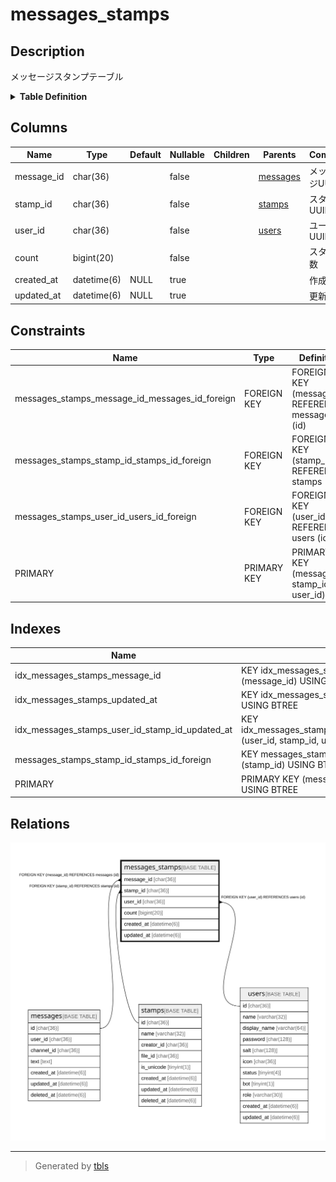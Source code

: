 # messages_stamps

## Description

メッセージスタンプテーブル

<details>
<summary><strong>Table Definition</strong></summary>

```sql
CREATE TABLE `messages_stamps` (
  `message_id` char(36) NOT NULL,
  `stamp_id` char(36) NOT NULL,
  `user_id` char(36) NOT NULL,
  `count` bigint(20) NOT NULL,
  `created_at` datetime(6) DEFAULT NULL,
  `updated_at` datetime(6) DEFAULT NULL,
  PRIMARY KEY (`message_id`,`stamp_id`,`user_id`),
  KEY `idx_messages_stamps_message_id` (`message_id`),
  KEY `idx_messages_stamps_user_id_stamp_id_updated_at` (`user_id`,`stamp_id`,`updated_at`),
  KEY `idx_messages_stamps_updated_at` (`updated_at`),
  KEY `messages_stamps_stamp_id_stamps_id_foreign` (`stamp_id`),
  CONSTRAINT `messages_stamps_message_id_messages_id_foreign` FOREIGN KEY (`message_id`) REFERENCES `messages` (`id`) ON DELETE CASCADE ON UPDATE CASCADE,
  CONSTRAINT `messages_stamps_stamp_id_stamps_id_foreign` FOREIGN KEY (`stamp_id`) REFERENCES `stamps` (`id`) ON DELETE CASCADE ON UPDATE CASCADE,
  CONSTRAINT `messages_stamps_user_id_users_id_foreign` FOREIGN KEY (`user_id`) REFERENCES `users` (`id`) ON DELETE CASCADE ON UPDATE CASCADE
) ENGINE=InnoDB DEFAULT CHARSET=utf8mb4
```

</details>

## Columns

| Name | Type | Default | Nullable | Children | Parents | Comment |
| ---- | ---- | ------- | -------- | -------- | ------- | ------- |
| message_id | char(36) |  | false |  | [messages](messages.md) | メッセージUUID |
| stamp_id | char(36) |  | false |  | [stamps](stamps.md) | スタンプUUID |
| user_id | char(36) |  | false |  | [users](users.md) | ユーザーUUID |
| count | bigint(20) |  | false |  |  | スタンプ数 |
| created_at | datetime(6) | NULL | true |  |  | 作成日時 |
| updated_at | datetime(6) | NULL | true |  |  | 更新日時 |

## Constraints

| Name | Type | Definition |
| ---- | ---- | ---------- |
| messages_stamps_message_id_messages_id_foreign | FOREIGN KEY | FOREIGN KEY (message_id) REFERENCES messages (id) |
| messages_stamps_stamp_id_stamps_id_foreign | FOREIGN KEY | FOREIGN KEY (stamp_id) REFERENCES stamps (id) |
| messages_stamps_user_id_users_id_foreign | FOREIGN KEY | FOREIGN KEY (user_id) REFERENCES users (id) |
| PRIMARY | PRIMARY KEY | PRIMARY KEY (message_id, stamp_id, user_id) |

## Indexes

| Name | Definition |
| ---- | ---------- |
| idx_messages_stamps_message_id | KEY idx_messages_stamps_message_id (message_id) USING BTREE |
| idx_messages_stamps_updated_at | KEY idx_messages_stamps_updated_at (updated_at) USING BTREE |
| idx_messages_stamps_user_id_stamp_id_updated_at | KEY idx_messages_stamps_user_id_stamp_id_updated_at (user_id, stamp_id, updated_at) USING BTREE |
| messages_stamps_stamp_id_stamps_id_foreign | KEY messages_stamps_stamp_id_stamps_id_foreign (stamp_id) USING BTREE |
| PRIMARY | PRIMARY KEY (message_id, stamp_id, user_id) USING BTREE |

## Relations

![er](messages_stamps.svg)

---

> Generated by [tbls](https://github.com/k1LoW/tbls)
